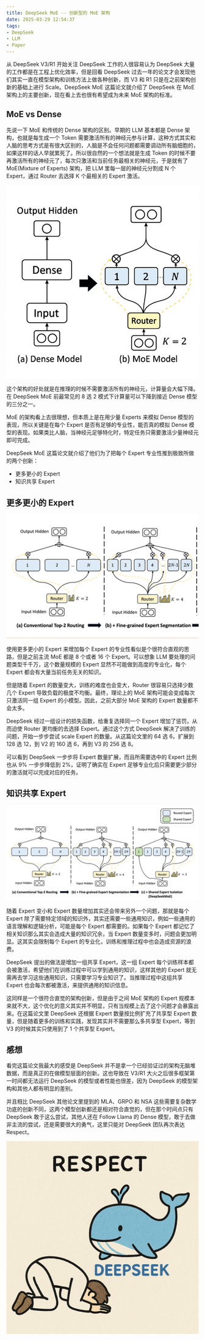 ```yaml
---
title: DeepSeek MoE -- 创新型的 MoE 架构
date: 2025-03-29 12:54:37
tags:
- DeepSeek
- LLM
- Paper
---
```



从 DeepSeek V3/R1 开始关注 DeepSeek 工作的人很容易认为 DeepSeek 大量的工作都是在工程上优化效率，但是回看 DeepSeek 过去一年的论文才会发现他们其实一直在模型架构和训练方法上做各种创新，而 V3 和 R1 只是在之前架构创新的基础上进行 Scale。DeepSeek MoE 这篇论文就介绍了 DeepSeek 在 MoE 架构上的主要创新，现在看上去也很有希望成为未来 MoE 架构的标准。

## MoE vs Dense

先说一下 MoE 和传统的 Dense 架构的区别。早期的 LLM 基本都是 Dense 架构，也就是每生成一个 Token 需要激活所有的神经元参与计算，这种方式其实和人脑的思考方式是有很大区别的，人脑是不会任何问题都需要调动所有脑细胞的，如果这样的话人早就累死了。所以很自然的一个想法就是生成 Token 的时候不要再激活所有的神经元了，每次只激活和当前任务最相关的神经元，于是就有了 MoE(Mixture of Experts) 架构，把 LLM 里每一层的神经元分割成 N 个 Expert，通过 Router 去选择 K 个最相关的 Expert 激活。

![](../images/20250329161016.png)

这个架构的好处就是在推理的时候不需要激活所有的神经元，计算量会大幅下降。在 DeepSeek MoE 前最常见的 8 选 2 模式下计算量可以下降到接近 Dense 模型的三分之一。

MoE 的架构看上去很理想，但本质上是在用少量 Experts 来模拟 Dense 模型的表现，所以关键是在每个 Expert 是否有足够的专业性，能否真的模拟 Dense 模型的表现。如果类比人脑，当神经元足够特化时，特定任务只需要激活少量神经元即可完成。

DeepSeek MoE 这篇论文就介绍了他们为了把每个 Expert 专业性推到极致所做的两个创新：
- 更多更小的 Expert
- 知识共享 Expert
## 更多更小的 Expert

![](../images/20250329165838.png)

使用更多更小的 Expert 来增加每个 Expert 的专业性看似是个很符合直观的思路，但是之前主流 MoE 都是 8 个或者 16 个 Expert。可以想象 LLM 要处理的问题类型千千万，这个数量规模的 Expert 显然不可能做到高度的专业化，每个 Expert 都会有大量当前任务无关的知识。

但是随着 Expert 的数量变大，训练的难度也会变大，Router 很容易只选择少数几个 Expert 导致负载的极度不均衡。最终，理论上的 MoE 架构可能会变成每次只激活同一组 Expert 的小模型。因此，之前大部分 MoE 架构的 Expert 数量都不会太多。

DeepSeek 经过一组设计的损失函数，给重复选择同一个 Expert 增加了惩罚，从而迫使 Router 更均衡的去选择 Expert。通过这个方式 DeepSeek 解决了训练的问题，开始一步步尝试 scale Expert 的数量。从这篇论文里的 64 选 6，扩展到 128 选 12，到 V2 的 160 选 6，再到 V3 的 256 选 8。

可以看到 DeepSeek 一步步将 Expert 数量扩展，而且所需要选中的 Expert 比例也从 9% 一步步降低到 2%，证明了确实在 Expert 足够专业化后只需要更少部分的激活就可以完成对应的任务。

## 知识共享 Expert

![](../images/20250329170955.png)

随着 Expert 变小和 Expert 数量增加其实还会带来另外一个问题，那就是每个 Expert 除了需要特定领域的知识外，其实还需要一些通用知识，例如一些通用的语言理解和逻辑分析，可能是每个 Expert 都需要的。如果每个 Expert 都记忆了相关知识那么其实会造成大量的知识冗余，当 Expert 数量变多时，问题会更加明显。这其实会限制每个 Expert 的专业化，训练和推理过程中也会造成资源的浪费。

DeepSeek 提出的做法是增加一组共享 Expert，这一组 Expert 每个训练样本都会被激活，希望他们在训练过程中可以学到通用的知识，这样其他的 Expert 就无需再去学习这些通用知识，只需要学习专业知识了。当推理过程中这组共享 Expert 也会每次都被激活，来提供通用的知识信息。

这同样是一个很符合直觉的架构创新，但是由于之间 MoE 架构的 Expert 规模本来就不大，这个优化的意义其实并不明显，只有当规模上去了这个问题才会暴露出来。在这篇论文里 DeepSeek 还根据 Expert 数量按比例扩充了共享型 Expert 数量，但是随着更多的训练和实践，发现其实并不需要那么多共享型 Expert，等到 V3 的时候其实只使用到了 1 个共享型 Expert。

## 感想

看完这篇论文我最大的感受是 DeepSeek 并不是拿一个已经验证过的架构无脑堆数据，而是真正的在做模型层面的创新。这也导致在 V3/R1 大火之后很多框架第一时间都无法运行 DeepSeek 的模型或者性能也很差，因为 DeepSeek 的模型架构和其他人都有明显的差别。

并且相比 DeepSeek 其他论文里提到的 MLA、GRPO 和 NSA 这些需要复杂数学功底的创新不同，这两个模型创新都还是相对符合直觉的，但在那个时间点只有 DeepSeek 敢于这么尝试，其他人还在 Follow Llama 的 Dense 模型，敢于去做非主流的尝试，还是需要很大的勇气，这里只能对 DeepSeek 团队再次表达 Respect。

![](../images/20250329200735.png)